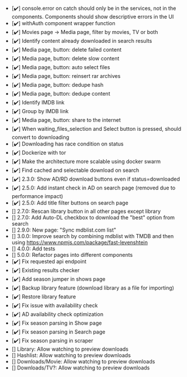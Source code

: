 - [✔️] console.error on catch should only be in the services, not in the components. Components should show descriptive errors in the UI
- [✔️] withAuth component wrapper function
- [✔️] Movies page -> Media page, filter by movies, TV or both
- [✔️] Identify content already downloaded in search results
- [✔️] Media page, button: delete failed content
- [✔️] Media page, button: delete slow content
- [✔️] Media page, button: auto select files
- [✔️] Media page, button: reinsert rar archives
- [✔️] Media page, button: dedupe hash
- [✔️] Media page, button: dedupe content
- [✔️] Identify IMDB link
- [✔️] Group by IMDB link
- [✔️] Media page, button: share to the internet
- [✔️] When waiting_files_selection and Select button is pressed, should convert to downloading
- [✔️] Downloading has race condition on status
- [✔️] Dockerize with tor
- [✔️] Make the architecture more scalable using docker swarm
- [✔️] Find cached and selectable download on search
- [✔️] 2.3.0: Show AD/RD download buttons even if status=downloaded
- [✔️] 2.5.0: Add instant check in AD on search page (removed due to performance impact)
- [✔️] 2.5.0: Add title filter buttons on search page
- [] 2.7.0: Rescan library button in all other pages except library
- [] 2.7.0: Add Auto-DL checkbox to download the "best" option from search
- [] 2.9.0: New page: "Sync mdblist.com list"
- [] 3.0.0: Improve search by combining mdblist with TMDB and then using https://www.npmjs.com/package/fast-levenshtein
- [] 4.0.0: Add tests
- [] 5.0.0: Refactor pages into different components
- [✔️] Fix requested api endpoint
- [✔️] Existing results checker
- [✔️] Add season jumper in shows page
- [✔️] Backup library feature (download library as a file for importing)
- [✔️] Restore library feature
- [✔️] Fix issue with availability check
- [✔️] AD availability check optimization
- [✔️] Fix season parsing in Show page
- [✔️] Fix season parsing in Search page
- [✔️] Fix season parsing in scraper
- [] Library: Allow watching to preview downloads
- [] Hashlist: Allow watching to preview downloads
- [] Downloads/Movie: Allow watching to preview downloads
- [] Downloads/TV?: Allow watching to preview downloads
